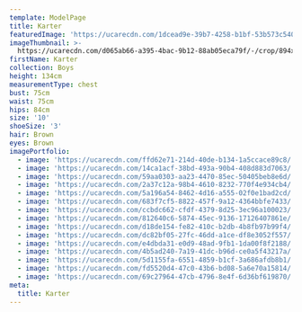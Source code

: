 ```yaml
---
template: ModelPage
title: Karter
featuredImage: 'https://ucarecdn.com/1dcead9e-39b7-4258-b1bf-53b573c54022/'
imageThumbnail: >-
  https://ucarecdn.com/d065ab66-a395-4bac-9b12-88ab05eca79f/-/crop/894x1080/344,0/-/preview/
firstName: Karter
collection: Boys
height: 134cm
measurementType: chest
bust: 75cm
waist: 75cm
hips: 84cm
size: '10'
shoeSize: '3'
hair: Brown
eyes: Brown
imagePortfolio:
  - image: 'https://ucarecdn.com/ffd62e71-214d-40de-b134-1a5ccace89c8/'
  - image: 'https://ucarecdn.com/14ca1acf-38bd-493a-90b4-408d883d7063/'
  - image: 'https://ucarecdn.com/59aa0303-aa23-4470-85ec-50405beb8e6d/'
  - image: 'https://ucarecdn.com/2a37c12a-98b4-4610-8232-770f4e934cb4/'
  - image: 'https://ucarecdn.com/5a196a54-8462-4d16-a555-02f0e1bad2cd/'
  - image: 'https://ucarecdn.com/683f7cf5-8822-457f-9a12-4364bbfe7433/'
  - image: 'https://ucarecdn.com/ccbdc662-cfdf-4379-8d25-3ec96a100023/'
  - image: 'https://ucarecdn.com/812640c6-5874-45ec-9136-17126407861e/'
  - image: 'https://ucarecdn.com/d18de154-fe82-410c-b2db-4b8fb97b99f4/'
  - image: 'https://ucarecdn.com/dc82bf05-27fc-46dd-a1ce-df8e3052f557/'
  - image: 'https://ucarecdn.com/e4dbda31-e0d9-48ad-9fb1-1da00f8f2188/'
  - image: 'https://ucarecdn.com/4b5ad240-7a19-41dc-b96d-ce0a5f43217a/'
  - image: 'https://ucarecdn.com/5d1155fa-6551-4859-b1cf-3a686afdb8b1/'
  - image: 'https://ucarecdn.com/fd5520d4-47c0-43b6-bd08-5a6e70a15814/'
  - image: 'https://ucarecdn.com/69c27964-47cb-4796-8e4f-6d36bf619870/'
meta:
  title: Karter
---
```


